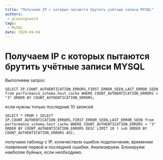 ```yaml
---
title: "Получаем IP с которых пытаются брутить учётные записи MYSQL"
authors: 
 - glowingsword
tags:
 - MySQL
date: 2020-04-04
---
```

# Получаем IP с которых пытаются брутить учётные записи MYSQL

Выполняем запрос

```mysql
SELECT IP,COUNT_AUTHENTICATION_ERRORS,FIRST_ERROR_SEEN,LAST_ERROR_SEEN from performance_schema.host_cache WHERE COUNT_AUTHENTICATION_ERRORS > "3" ORDER BY COUNT_AUTHENTICATION_ERRORS;  
```

если нужны только последние 10 записей

```mysql
SELECT * FROM ( SELECT IP,COUNT_AUTHENTICATION_ERRORS,FIRST_ERROR_SEEN,LAST_ERROR_SEEN from performance_schema.host_cache WHERE COUNT_AUTHENTICATION_ERRORS > "3" ORDER BY COUNT_AUTHENTICATION_ERRORS DESC LIMIT 10 ) sub ORDER BY COUNT_AUTHENTICATION_ERRORS ASC;
```

получаем таблицу с IP, количеством ошибок подключения, временем появления первой и последней ошибки. Анализируем. Блокируем наиболее буйных, если необходимо.


